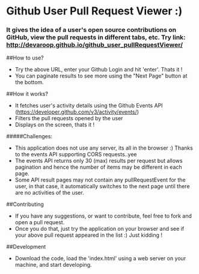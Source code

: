 Github User Pull Request Viewer :)
=============================

### It gives the idea of a user's open source contributions on GitHub, view the pull requests in different tabs, etc. Try link: http://devaroop.github.io/github_user_pullRequestViewer/

##How to use?

* Try the above URL, enter your Github Login and hit 'enter'. Thats it !
* You can paginate results to see more using the "Next Page" button at the bottom.

##How it works?

* It fetches user's activity details using the Github Events API (https://developer.github.com/v3/activity/events/)
* Filters the pull requests opened by the user
* Displays on the screen, thats it !

#####Challenges:

* This application does not use any server, its all in the browser :) Thanks to the events API supporting CORS requests..yee
* The events API returns only 30 (max) results per request but allows pagination and hence the number of items may be different in each page.
* Some API result pages may not contain any pullRequestEvent for the user, in that case, it automatically switches to the next page until there are no activities of the user.


##Contributing

* If you have any suggestions, or want to contribute, feel free to fork and open a pull request.
* Once you do that, just try the application on your browser and see if your above pull request appeared in the list :) Just kidding !

##Development

* Download the code, load the 'index.html' using a web server on your machine, and start developing.